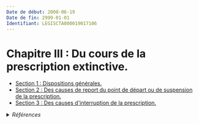 ```yaml
---
Date de début: 2008-06-19
Date de fin: 2999-01-01
Identifiant: LEGISCTA000019017106
---
```


<h1>Chapitre III : Du cours de la prescription extinctive.</h1>

- [Section 1 : Dispositions générales.](section_1/README.md)
- [Section 2 : Des causes de report du point de départ ou de suspension de la prescription.](section_2/README.md)
- [Section 3 : Des causes d'interruption de la prescription.](section_3/README.md)

<details>
  <summary><em>Références</em></summary>

  <h2>Articles faisant référence à la section</h2>
  
  <ul>
    <li>
      <a href="https://legal.tricoteuses.fr//redirection/LEGIARTI000019014273?vers=git&vers=legifrance">LOI n° 2008-561 du 17 juin 2008 portant réforme de la prescription en matière civile - article 1 ENTIEREMENT_MODIF</a> MODIFIE source
    </li>
  </ul>
</details>
